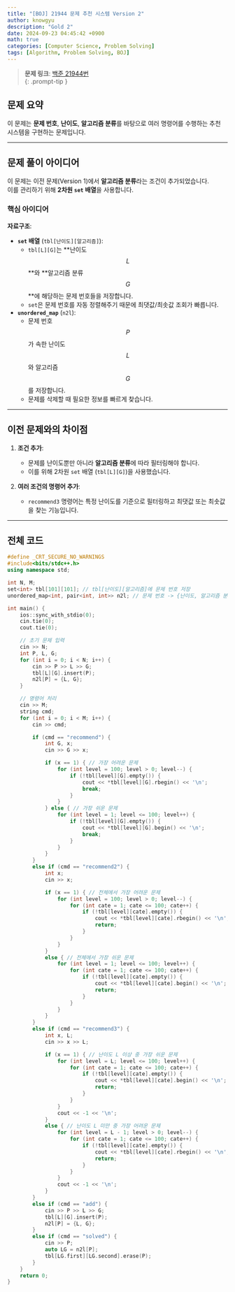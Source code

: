 ```yaml
---
title: "[BOJ] 21944 문제 추천 시스템 Version 2"
author: knowgyu
description: "Gold 2"
date: 2024-09-23 04:45:42 +0900
math: true
categories: [Computer Science, Problem Solving]
tags: [Algorithm, Problem Solving, BOJ]
---
```


> **문제 링크**: [백준 21944번](https://www.acmicpc.net/problem/21944)  
{: .prompt-tip }

## 문제 요약

이 문제는 **문제 번호**, **난이도**, **알고리즘 분류**를 바탕으로 여러 명령어를 수행하는 추천 시스템을 구현하는 문제입니다.

---

## 문제 풀이 아이디어

이 문제는 이전 문제(Version 1)에서 **알고리즘 분류**라는 조건이 추가되었습니다.  
이를 관리하기 위해 **2차원 `set` 배열**을 사용합니다.

### 핵심 아이디어

**자료구조**:
  - **`set` 배열** (`tbl[난이도][알고리즘]`):  
    - `tbl[L][G]`는 **난이도 $$L$$**와 **알고리즘 분류 $$G$$**에 해당하는 문제 번호들을 저장합니다.  
    - `set`은 문제 번호를 자동 정렬해주기 때문에 최댓값/최솟값 조회가 빠릅니다.
  - **`unordered_map`** (`n2l`):  
    - 문제 번호 $$P$$가 속한 난이도 $$L$$와 알고리즘 $$G$$를 저장합니다.  
    - 문제를 삭제할 때 필요한 정보를 빠르게 찾습니다.

---

## 이전 문제와의 차이점

1. **조건 추가**:
   - 문제를 난이도뿐만 아니라 **알고리즘 분류**에 따라 필터링해야 합니다.
   - 이를 위해 2차원 `set` 배열 (`tbl[L][G]`)을 사용했습니다.

2. **여러 조건의 명령어 추가**:
   - `recommend3` 명령어는 특정 난이도를 기준으로 필터링하고 최댓값 또는 최솟값을 찾는 기능입니다.  

---

## 전체 코드

```cpp
#define _CRT_SECURE_NO_WARNINGS
#include<bits/stdc++.h>
using namespace std;

int N, M;
set<int> tbl[101][101]; // tbl[난이도][알고리즘]에 문제 번호 저장
unordered_map<int, pair<int, int>> n2l; // 문제 번호 -> {난이도, 알고리즘 분류}

int main() {
    ios::sync_with_stdio(0);
    cin.tie(0);
    cout.tie(0);

    // 초기 문제 입력
    cin >> N;
    int P, L, G;
    for (int i = 0; i < N; i++) {
        cin >> P >> L >> G;
        tbl[L][G].insert(P);
        n2l[P] = {L, G};
    }

    // 명령어 처리
    cin >> M;
    string cmd;
    for (int i = 0; i < M; i++) {
        cin >> cmd;

        if (cmd == "recommend") {
            int G, x;
            cin >> G >> x;

            if (x == 1) { // 가장 어려운 문제
                for (int level = 100; level > 0; level--) {
                    if (!tbl[level][G].empty()) {
                        cout << *tbl[level][G].rbegin() << '\n';
                        break;
                    }
                }
            } else { // 가장 쉬운 문제
                for (int level = 1; level <= 100; level++) {
                    if (!tbl[level][G].empty()) {
                        cout << *tbl[level][G].begin() << '\n';
                        break;
                    }
                }
            }
        } 
        else if (cmd == "recommend2") {
            int x;
            cin >> x;

            if (x == 1) { // 전체에서 가장 어려운 문제
                for (int level = 100; level > 0; level--) {
                    for (int cate = 1; cate <= 100; cate++) {
                        if (!tbl[level][cate].empty()) {
                            cout << *tbl[level][cate].rbegin() << '\n';
                            return;
                        }
                    }
                }
            } 
            else { // 전체에서 가장 쉬운 문제
                for (int level = 1; level <= 100; level++) {
                    for (int cate = 1; cate <= 100; cate++) {
                        if (!tbl[level][cate].empty()) {
                            cout << *tbl[level][cate].begin() << '\n';
                            return;
                        }
                    }
                }
            }
        } 
        else if (cmd == "recommend3") {
            int x, L;
            cin >> x >> L;

            if (x == 1) { // 난이도 L 이상 중 가장 쉬운 문제
                for (int level = L; level <= 100; level++) {
                    for (int cate = 1; cate <= 100; cate++) {
                        if (!tbl[level][cate].empty()) {
                            cout << *tbl[level][cate].begin() << '\n';
                            return;
                        }
                    }
                }
                cout << -1 << '\n';
            } 
            else { // 난이도 L 미만 중 가장 어려운 문제
                for (int level = L - 1; level > 0; level--) {
                    for (int cate = 1; cate <= 100; cate++) {
                        if (!tbl[level][cate].empty()) {
                            cout << *tbl[level][cate].rbegin() << '\n';
                            return;
                        }
                    }
                }
                cout << -1 << '\n';
            }
        } 
        else if (cmd == "add") {
            cin >> P >> L >> G;
            tbl[L][G].insert(P);
            n2l[P] = {L, G};
        } 
        else if (cmd == "solved") {
            cin >> P;
            auto LG = n2l[P];
            tbl[LG.first][LG.second].erase(P);
        }
    }
    return 0;
}
```
